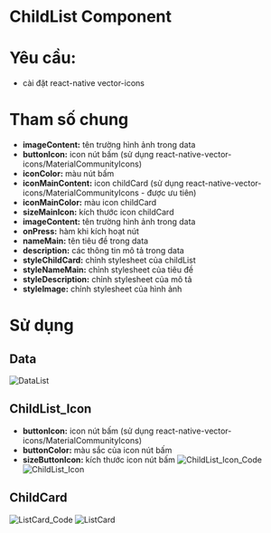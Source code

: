 # ChildList Component
# Yêu cầu:
- cài đặt react-native vector-icons
# Tham số chung 
- **imageContent:** tên trường hình ảnh trong data
- **buttonIcon:** icon nút bấm (sử dụng react-native-vector-icons/MaterialCommunityIcons)
- **iconColor:** màu nút bấm
- **iconMainContent:** icon childCard (sử dụng react-native-vector-icons/MaterialCommunityIcons - được ưu tiên)
- **iconMainColor:** màu icon childCard
- **sizeMainIcon:** kích thước icon childCard
- **imageContent:** tên trường hình ảnh trong data
- **onPress:** hàm khi kích hoạt nút
- **nameMain:** tên tiêu đề trong data
- **description:** các thông tin mô tả trong data
- **styleChildCard:** chỉnh stylesheet của childList
- **styleNameMain:** chỉnh stylesheet của tiêu đề
- **styleDescription:** chỉnh stylesheet của mô tả
- **styleImage:** chỉnh stylesheet của hình ảnh  
# Sử dụng
## Data
![DataList](https://user-images.githubusercontent.com/63685448/199938397-aba655e7-5840-4e6b-bf30-7685d479c75f.jpg)
## ChildList_Icon
- **buttonIcon:** icon nút bấm (sử dụng react-native-vector-icons/MaterialCommunityIcons)
- **buttonColor:** màu sắc của icon nút bấm
- **sizeButtonIcon:** kích thước icon nút bấm
  ![ChildList_Icon_Code](https://user-images.githubusercontent.com/63685448/199938738-253f9678-6c6d-45b8-9b05-7cdb92ed0c82.jpg)
  ![ChildList_Icon](https://user-images.githubusercontent.com/63685448/199938752-2fafbf66-d333-40a0-8c1a-abe393e71e04.PNG)
## ChildCard
  ![ListCard_Code](https://user-images.githubusercontent.com/63685448/199938765-9eb50d92-e6e9-4bcf-bcd5-d9e06bd9e915.PNG)
  ![ListCard](https://user-images.githubusercontent.com/63685448/199938775-d3b6bdc5-8e08-440c-beca-18f697f119d7.PNG)

